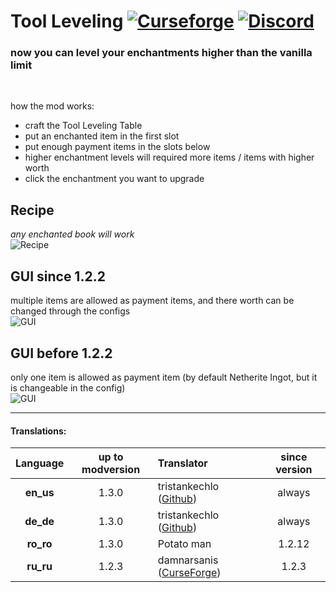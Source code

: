 # Tool Leveling [![Curseforge](http://cf.way2muchnoise.eu/full_397255_downloads.svg)](https://www.curseforge.com/minecraft/mc-mods/tool-leveling-plus) [![Discord](https://img.shields.io/discord/639540436524072970?color=0a48c4&label=%20&logo=discord&logoColor=FFF)](https://discord.gg/bhUaWhq)

### now you can level your enchantments higher than the vanilla limit<br/>
<br/>

how the mod works:
 - craft the Tool Leveling Table
 - put an enchanted item in the first slot
 - put enough payment items in the slots below
 - higher enchantment levels will required more items / items with higher worth
 - click the enchantment you want to upgrade

## Recipe
*any enchanted book will work*</br>
![Recipe](https://i.ibb.co/fQxtBV2/Recipe-new.png "Recipe")

## GUI since 1.2.2
multiple items are allowed as payment items, and there worth can be changed through the configs</br>
![GUI](https://i.ibb.co/4FdbhBm/toolleveling-gui.png "Tool Leveling GUI")

## GUI before 1.2.2
only one item is allowed as payment item (by default Netherite Ingot, but it is changeable in the config)</br>
![GUI](https://i.ibb.co/8P27vMD/GUI-NEW-2.png "Tool Leveling GUI")

---

#### Translations:
| Language | up to modversion | Translator | since version |
|:--------:|:----------------:|:-----------| :-----------: |
| **en_us** | 1.3.0 | tristankechlo ([Github](https://github.com/tristankechlo)) | always |
| **de_de** | 1.3.0 | tristankechlo ([Github](https://github.com/tristankechlo)) | always |
| **ro_ro** | 1.3.0 | Potato man | 1.2.12 |
| **ru_ru** | 1.2.3 | damnarsanis ([CurseForge](https://www.curseforge.com/members/damnarsanis/)) | 1.2.3 |
